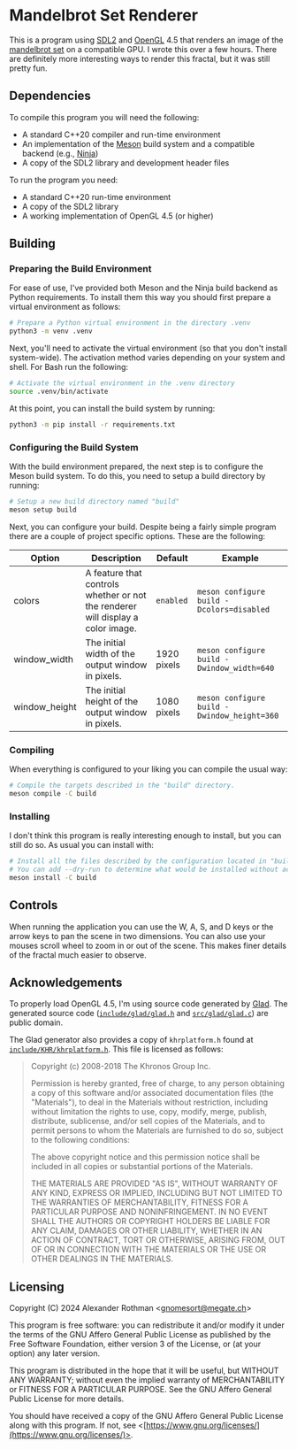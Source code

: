 # Mandelbrot Set Renderer

This is a program using [SDL2](https://www.libsdl.org/) and [OpenGL](https://www.opengl.org/) 4.5 that renders an
image of the [mandelbrot set](https://en.wikipedia.org/wiki/Mandelbrot_set) on a compatible GPU. I wrote this over a
few hours. There are definitely more interesting ways to render this fractal, but it was still pretty fun.

## Dependencies

To compile this program you will need the following:

- A standard C++20 compiler and run-time environment
- An implementation of the [Meson](https://mesonbuild.com/) build system and a compatible backend (e.g.,
  [Ninja](https://ninja-build.org/))
- A copy of the SDL2 library and development header files

To run the program you need:

- A standard C++20 run-time environment
- A copy of the SDL2 library
- A working implementation of OpenGL 4.5 (or higher)

## Building

### Preparing the Build Environment

For ease of use, I've provided both Meson and the Ninja build backend as Python requirements. To install them this way
you should first prepare a virtual environment as follows:

```sh
# Prepare a Python virtual environment in the directory .venv
python3 -m venv .venv
```

Next, you'll need to activate the virtual environment (so that you don't install system-wide). The activation method
varies depending on your system and shell. For Bash run the following:

```sh
# Activate the virtual environment in the .venv directory
source .venv/bin/activate
```

At this point, you can install the build system by running:

```sh
python3 -m pip install -r requirements.txt
```

### Configuring the Build System

With the build environment prepared, the next step is to configure the Meson build system. To do this, you need to
setup a build directory by running:

```sh
# Setup a new build directory named "build"
meson setup build
```

Next, you can configure your build. Despite being a fairly simple program there are a couple of project specific
options. These are the following:

| Option | Description | Default | Example |
| --- | --- | --- | --- |
| colors | A feature that controls whether or not the renderer will display a color image. | `enabled` | `meson configure build -Dcolors=disabled` |
| window_width | The initial width of the output window in pixels. | 1920 pixels | `meson configure build -Dwindow_width=640` |
| window_height | The initial height of the output window in pixels. | 1080 pixels | `meson configure build -Dwindow_height=360` |

### Compiling

When everything is configured to your liking you can compile the usual way:

```sh
# Compile the targets described in the "build" directory.
meson compile -C build
```

### Installing

I don't think this program is really interesting enough to install, but you can still do so. As usual you can
install with:

```sh
# Install all the files described by the configuration located in "build".
# You can add --dry-run to determine what would be installed without actually performing the installation.
meson install -C build
```

## Controls

When running the application you can use the W, A, S, and D keys or the arrow keys to pan the scene in two
dimensions. You can also use your mouses scroll wheel to zoom in or out of the scene. This makes finer details of the
fractal much easier to observe.

## Acknowledgements

To properly load OpenGL 4.5, I'm using source code generated by [Glad](https://github.com/Dav1dde/glad). The generated
source code ([`include/glad/glad.h`](/include/glad/glad.h) and [`src/glad/glad.c`](/src/glad/glad.c)) are public
domain.

The Glad generator also provides a copy of `khrplatform.h` found at
[`include/KHR/khrplatform.h`](/include/KHR/khrplatform.h). This file is licensed as follows:

> Copyright (c) 2008-2018 The Khronos Group Inc.
>
> Permission is hereby granted, free of charge, to any person obtaining a copy of this software and/or associated
> documentation files (the "Materials"), to deal in the Materials without restriction, including without limitation
> the rights to use, copy, modify, merge, publish, distribute, sublicense, and/or sell copies of the Materials, and to
> permit persons to whom the Materials are furnished to do so, subject to the following conditions:
>
> The above copyright notice and this permission notice shall be included in all copies or substantial portions of the
> Materials.
>
> THE MATERIALS ARE PROVIDED "AS IS", WITHOUT WARRANTY OF ANY KIND, EXPRESS OR IMPLIED, INCLUDING BUT NOT LIMITED TO
> THE WARRANTIES OF MERCHANTABILITY, FITNESS FOR A PARTICULAR PURPOSE AND NONINFRINGEMENT. IN NO EVENT SHALL THE
> AUTHORS OR COPYRIGHT HOLDERS BE LIABLE FOR ANY CLAIM, DAMAGES OR OTHER LIABILITY, WHETHER IN AN ACTION OF CONTRACT,
> TORT OR OTHERWISE, ARISING FROM, OUT OF OR IN CONNECTION WITH THE MATERIALS OR THE USE OR OTHER DEALINGS IN THE
> MATERIALS.

## Licensing

Copyright (C) 2024 Alexander Rothman <[gnomesort@megate.ch](mailto:gnomesort@megate.ch)>

This program is free software: you can redistribute it and/or modify it under the terms of the GNU Affero General
Public License as published by the Free Software Foundation, either version 3 of the License, or (at your option) any
later version.

This program is distributed in the hope that it will be useful, but WITHOUT ANY WARRANTY; without even the implied
warranty of MERCHANTABILITY or FITNESS FOR A PARTICULAR PURPOSE. See the GNU Affero General Public License for more
details.

You should have received a copy of the GNU Affero General Public License along with this program. If not, see
<[https://www.gnu.org/licenses/](https://www.gnu.org/licenses/)>.
